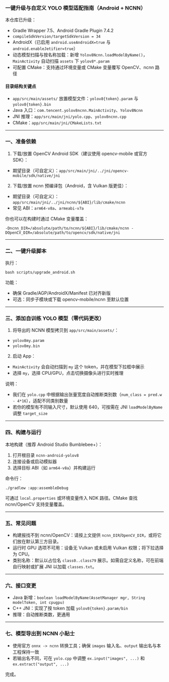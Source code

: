 ### 一键升级与自定义 YOLO 模型适配指南（Android + NCNN）

本仓库已升级：
- Gradle Wrapper 7.5、Android Gradle Plugin 7.4.2
- `compileSdkVersion/targetSdkVersion = 34`
- AndroidX（已启用 `android.useAndroidX=true` 与 `android.enableJetifier=true`）
- 动态模型扫描与按名称加载：新增 `Yolov8Ncnn.loadModelByName()`，`MainActivity` 自动扫描 `assets` 下 `yolov8*.param`
- 可配置 CMake：支持通过环境变量或 CMake 变量覆写 OpenCV、ncnn 路径

#### 目录结构关键点
- `app/src/main/assets/` 放置模型文件：`yolov8{token}.param` 与 `yolov8{token}.bin`
- Java 入口：`com.tencent.yolov8ncnn.MainActivity`、`Yolov8Ncnn`
- JNI 推理：`app/src/main/jni/yolo.cpp`、`yolov8ncnn.cpp`
- CMake：`app/src/main/jni/CMakeLists.txt`

---

### 一、准备依赖
1) 下载/放置 OpenCV Android SDK（建议使用 opencv-mobile 或官方 SDK）：
- 期望目录（可自定义）：`app/src/main/jni/../jni/opencv-mobile/sdk/native/jni`

2) 下载/放置 ncnn 预编译包（Android，含 Vulkan 版更佳）：
- 期望目录（可自定义）：`app/src/main/jni/../jni/ncnn/${ABI}/lib/cmake/ncnn`
- 常见 ABI：`arm64-v8a`、`armeabi-v7a`

你也可以在构建时通过 CMake 变量覆盖：
```
-Dncnn_DIR=/absolute/path/to/ncnn/${ABI}/lib/cmake/ncnn -DOpenCV_DIR=/absolute/path/to/opencv/sdk/native/jni
```

---

### 二、一键升级脚本
执行：
```
bash scripts/upgrade_android.sh
```
功能：
- 确保 Gradle/AGP/AndroidX/Manifest 已对齐新版
- 可选：同步子模块或下载 opencv-mobile/ncnn 至默认位置

---

### 三、添加自训练 YOLO 模型（零代码更改）
1) 将导出的 NCNN 模型拷贝到 `app/src/main/assets/`：
- `yolov8my.param`
- `yolov8my.bin`

2) 启动 App：
- `MainActivity` 会自动扫描到 `my` 这个 token，并在模型下拉框中展示
- 选择 `my`，选择 CPU/GPU，点击切换摄像头进行实时推理

说明：
- 我们在 `yolo.cpp` 中根据输出张量宽度自动推断类别数（`num_class = pred.w - 4*16`），适配不同类别数量
- 若你的模型有不同输入尺寸，默认使用 640，可按需在 JNI `loadModelByName` 调整 `target_size`

---

### 四、构建与运行
本地构建（推荐 Android Studio Bumblebee+）：
1) 打开根目录 `ncnn-android-yolov8`
2) 连接设备或启动模拟器
3) 选择目标 ABI（如 `arm64-v8a`）并构建运行

命令行：
```
./gradlew :app:assembleDebug
```

可通过 `local.properties` 或环境变量传入 NDK 路径。CMake 查找 ncnn/OpenCV 支持变量覆盖。

---

### 五、常见问题
- 构建报找不到 ncnn/OpenCV：请按上文提供 `ncnn_DIR`/`OpenCV_DIR`，或将它们放在默认第三方目录。
- 运行时 GPU 选项不可用：设备无 Vulkan 或未启用 Vulkan 权限；将下拉选择为 CPU。
- 类别名称：默认以占位名 `class0..class79` 展示。如需自定义名称，可在前端自行映射或扩展 JNI 以加载 `classes.txt`。

---

### 六、接口变更
- Java 新增：`boolean loadModelByName(AssetManager mgr, String modelToken, int cpugpu)`
- C++ JNI：实现了按 token 加载 `yolov8{token}.param/bin`
- 推理：自动推断类数，更通用

---

### 七、模型导出到 NCNN 小贴士
- 使用官方 `onnx -> ncnn` 转换工具；确保 `images` 输入名、`output` 输出名与本工程保持一致
- 若输出名不同，可在 `yolo.cpp` 中调整 `ex.input("images", ...)` 和 `ex.extract("output", ...)`

完成。

